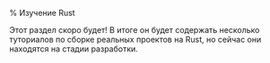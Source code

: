 % Изучение Rust

Этот раздел скоро будет! В итоге он будет содержать несколько туториалов по
сборке реальных проектов на Rust, но сейчас они находятся на стадии разработки.
